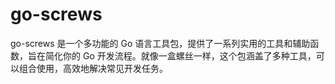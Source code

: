 # go-screws
go-screws 是一个多功能的 Go 语言工具包，提供了一系列实用的工具和辅助函数，旨在简化你的 Go 开发流程。就像一盒螺丝一样，这个包涵盖了多种工具，可以组合使用，高效地解决常见开发任务。
